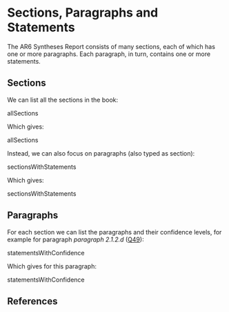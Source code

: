 # Sections, Paragraphs and Statements

The <topic>AR6 Syntheses Report</topic> consists of many sections, each of which has one or more
<topic>paragraphs</topic>. Each paragraph, in turn, contains one or more <topic>statements</topic>.

## Sections

We can list all the <topic>sections</topic> in the book:

<sparql>allSections</sparql>

Which gives:

<out limit="5">allSections</out>

Instead, we can also focus on paragraphs (also typed as section):

<sparql>sectionsWithStatements</sparql>

Which gives:

<out>sectionsWithStatements</out>

## Paragraphs

For each section we can list the paragraphs and their <topic>confidence levels</topic>,
for example for paragraph <i>paragraph 2.1.2.d</i> ([Q49](https://kg-ipclimatec-reports.wikibase.cloud/wiki/Item:Q49)):

<sparql>statementsWithConfidence</sparql>

Which gives for this paragraph:

<out>statementsWithConfidence</out>

## References

<references/>

